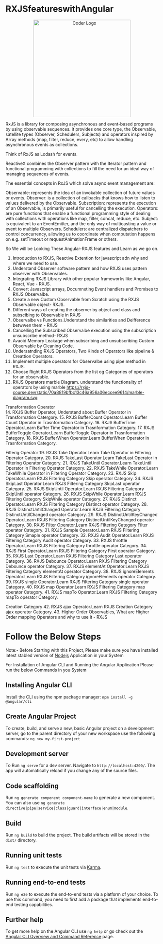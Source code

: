 # RXJSfeatureswithAngular

<p align="center">
<a  target="blank"><img src="https://malcoded.com/static/4416ca096472d7da64817eb3bd2c6687/f3583/Angular-RxJs.png" width="320" alt="Coder Logo" /></a>
</p>

RxJS is a library for composing asynchronous and event-based programs by using observable sequences. It provides one core type, the Observable, satellite types (Observer, Schedulers, Subjects) and operators inspired by Array methods (map, filter, reduce, every, etc) to allow handling asynchronous events as collections.

Think of RxJS as Lodash for events.

ReactiveX combines the Observer pattern with the Iterator pattern and functional programming with collections to fill the need for an ideal way of managing sequences of events.

The essential concepts in RxJS which solve async event management are:

Observable: represents the idea of an invokable collection of future values or events.
Observer: is a collection of callbacks that knows how to listen to values delivered by the Observable.
Subscription: represents the execution of an Observable, is primarily useful for cancelling the execution.
Operators: are pure functions that enable a functional programming style of dealing with collections with operations like map, filter, concat, reduce, etc.
Subject: is equivalent to an EventEmitter, and the only way of multicasting a value or event to multiple Observers.
Schedulers: are centralized dispatchers to control concurrency, allowing us to coordinate when computation happens on e.g. setTimeout or requestAnimationFrame or others.


So We will be Looking These Angular-RXJS  features and Learn as we go on.

1. Introduction to RXJS, Reactive Extention for javascript adn why and where we need to use.
2. Understand Observer software pattern and how RXJS uses pattern observer with Observables.
3. Integrating RXJS Library with other popular frameworks like Angular, React, Vue - RXJS.
4. Convert Javascript arrays, Documneting Event handlers and Promises to RXJS Observalbe.
5.  Create a new Custom Observable from Scratch using the RXJS Observable object- RXJS.
6. Different ways of creating the observer by object and class and subscibing to Observable in RXJS
7. Observalbe vs Functions.Understand the similarities and Deifference betwwen them - RXJS
8. Cancelling the Subscribed Observalbe execution using the subscription unsubscribe method- RXJS
9. Avaoid Memory Leakage when subscribing and unsubscribing Custom Observable by Cleaning Code.
10. Undersatnding RXJS Operators, Two Kinds of Operators like pipeline & Creattion Operators.
11. Implement multiple operators for Observalbe using pipe method in RXJS.
12. Choose Right RXJS Operators from the list og Categories of operators for an observable.
13. RXJS Operators marble Diagram. understand the functionality of operators by using marble
    https://rxjs-course.dev/static/70a8819bfbc13c46a956a06eccee9614/marble-diagram.svg

Transformation Operator    
14. RXJS Buffer Operator, Understand about Buffer Operator in Transformation Catergory.
15. RXJS BufferCount Operator.Learn Buffer Count Operator in Trasnformation Category.
16. RXJS BufferTime Operator.Learn Buffer Time Operator in Trasnformation Category.
17. RXJS BufferToggle Operator.Learn BufferToggle Operator in Trasnformation Category.
18. RXJS BufferWhen Operator.Learn BufferWhen Operator in Trasnformation Category.

Filterig Operator
19. RXJS Take Operator.Learn Take Operator in Filtering Operator Category.
20. RXJS TakeLast Operator.Learn TakeLast Operator in Filtering Operator Category.
21. RXJS TakeUntil Operator.Learn TakeUntil Operator in Filtering Operator Category.
22. RXJS TakeWhile Operator.Learn TakeWhile Operator in Filtering Operator Category.
23. RXJS Skip Operator.Learn RXJS Filtering Category Skip operator Category.
24. RXJS SkipLast Operator.Learn RXJS Filtering Category SkipLast operator Category.
25. RXJS SkipUntil Operator.Learn RXJS Filtering Category SkipUntil operator Category.
26. RXJS SkipWhile Operator.Learn RXJS Filtering Category SkipWhile operator Category.
27. RXJS Distinct Operator.Learn RXJS Filtering Category Distinct operator Category.
28. RXJS DistinctUntilChanged Operator.Learn RXJS Filtering Category DistinctUntilChanged operator Category.
29. RXJS DistinctUntilKeyChanged Operator.Learn RXJS Filtering Category DistinctUntilKeyChanged operator Category.
30. RXJS Filter Operator.Learn RXJS Filtering Category Filter operator Category.
31. RXJS Sample Operator.Learn RXJS Filtering Category Smaple operator Category.
32. RXJS Audit Operator.Learn RXJS Filtering Category Audit operator Category.
33. RXJS throttle Operator.Learn RXJS Filtering Category throttle operator Category.
34. RXJS First Operator.Learn RXJS Filtering Category First operator Category.
35. RXJS Last Operator.Learn RXJS Filtering Category Last operator Category.
36. RXJS Debounce Operator.Learn RXJS Filtering Category Debounce operator Category.
37. RXJS elementAt Operator.Learn RXJS Filtering Category elementAt operator Category.
38. RXJS ignoreElements Operator.Learn RXJS Filtering Category ignoreElements operator Category.
39. RXJS single Operator.Learn RXJS Filtering Category single operator Category.
40. RXJS map Operator.Learn RXJS Filtering Category map operator Category.
41. RXJS mapTo Operator.Learn RXJS Filtering Category mapTo operator Category.

Creation Category
42. RXJS ajax Operator.Learn RXJS Creation Category ajax operator Category.
43. Higher Order Observables, What are Higher Order mapping Operators and why to use it - RXJS


















# Follow the Below Steps

Note:- Before Starting with this Project, Please make sure you have installed latest stabled version of [Nodejs](https://nodejs.org/en/) Application in your System 

For Installation of Angular CLI and Running the Angular Application Please run the below Commands in you System 
## Installing Angular CLI


Install the CLI using the npm package manager:  `npm install -g @angular/cli`

## Create Angular Project
To create, build, and serve a new, basic Angular project on a development server, go to the parent directory of your new workspace use the following commands: `ng new my-first-project`

## Development server

To Run `ng serve` for a dev server. Navigate to `http://localhost:4200/`. The app will automatically reload if you change any of the source files.

## Code scaffolding

Run `ng generate component component-name` to generate a new component. You can also use `ng generate directive|pipe|service|class|guard|interface|enum|module`.

## Build

Run `ng build` to build the project. The build artifacts will be stored in the `dist/` directory.

## Running unit tests

Run `ng test` to execute the unit tests via [Karma](https://karma-runner.github.io).

## Running end-to-end tests

Run `ng e2e` to execute the end-to-end tests via a platform of your choice. To use this command, you need to first add a package that implements end-to-end testing capabilities.

## Further help

To get more help on the Angular CLI use `ng help` or go check out the [Angular CLI Overview and Command Reference](https://angular.io/cli) page.
